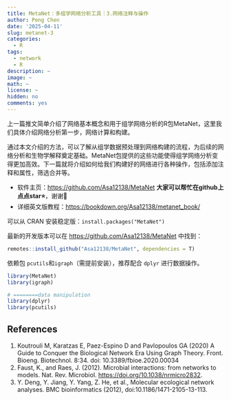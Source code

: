 ```yaml
---
title: MetaNet：多组学网络分析工具｜3.网络注释与操作
author: Peng Chen
date: '2025-04-11'
slug: metanet-3
categories:
  - R
tags:
  - network
  - R
description: ~
image: ~
math: ~
license: ~
hidden: no
comments: yes
---
```




上一篇推文简单介绍了网络基本概念和用于组学网络分析的R包MetaNet，这里我们具体介绍网络分析第一步，网络计算和构建。

通过本文介绍的方法，可以了解从组学数据预处理到网络构建的流程，为后续的网络分析和生物学解释奠定基础。MetaNet包提供的这些功能使得组学网络分析变得更加高效。下一篇就将介绍如何给我们构建好的网络进行各种操作，包括添加注释和属性，筛选合并等。

- 软件主页：<https://github.com/Asa12138/MetaNet> **大家可以帮忙在github上点点star⭐️**，谢谢🙏
- 详细英文版教程：<https://bookdown.org/Asa12138/metanet_book/>

可以从 CRAN 安装稳定版：`install.packages("MetaNet")`  

最新的开发版本可以在 <https://github.com/Asa12138/MetaNet> 中找到：

```r
remotes::install_github("Asa12138/MetaNet", dependencies = T)
```

依赖包 `pcutils`和`igraph`（需提前安装），推荐配合 `dplyr` 进行数据操作。

```r
library(MetaNet)
library(igraph)

# ========data manipulation
library(dplyr)
library(pcutils)
```



## References
1. Koutrouli M, Karatzas E, Paez-Espino D and Pavlopoulos GA (2020) A Guide to Conquer the Biological Network Era Using Graph Theory. Front. Bioeng. Biotechnol. 8:34. doi: 10.3389/fbioe.2020.00034
2. Faust, K., and Raes, J. (2012). Microbial interactions: from networks to models. Nat. Rev. Microbiol. https://doi.org/10.1038/nrmicro2832.
3. Y. Deng, Y. Jiang, Y. Yang, Z. He, et al., Molecular ecological network analyses. BMC bioinformatics (2012), doi:10.1186/1471-2105-13-113.

